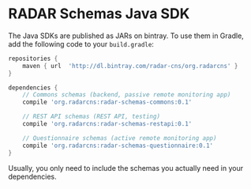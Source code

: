 # RADAR Schemas Java SDK

The Java SDKs are published as JARs on bintray. To use them in Gradle, add the following code to your `build.gradle`:

```gradle
repositories {
    maven { url  'http://dl.bintray.com/radar-cns/org.radarcns' }
}

dependencies {
    // Commons schemas (backend, passive remote monitoring app)
    compile 'org.radarcns:radar-schemas-commons:0.1'

    // REST API schemas (REST API, testing)
    compile 'org.radarcns:radar-schemas-restapi:0.1'

    // Questionnaire schemas (active remote monitoring app)
    compile 'org.radarcns:radar-schemas-questionnaire:0.1'
}
```
Usually, you only need to include the schemas you actually need in your dependencies.
